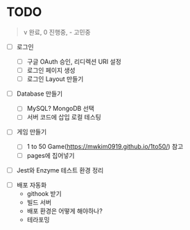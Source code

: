 # TODO

> v 완료, 0 진행중, - 고민중

- [ ] 로그인

  - [ ] 구글 OAuth 승인, 리디렉션 URI 설정
  - [ ] 로그인 페이지 생성
  - [ ] 로그인 Layout 만들기

- [ ] Database 만들기

  - [ ] MySQL? MongoDB 선택
  - [ ] 서버 코드에 삽입 로컬 테스팅

- [ ] 게임 만들기
  - [ ] 1 to 50 Game(https://mwkim0919.github.io/1to50/) 참고
  - [ ] pages에 집어넣기

* [ ] Jest와 Enzyme 테스트 환경 정리

- [ ] 배포 자동화
  - githook 받기
  - 빌드 서버
  - 배포 환경은 어떻게 해야하나?
  - 테라포밍
